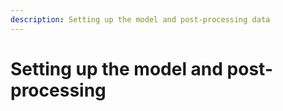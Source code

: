 ```yaml
---
description: Setting up the model and post-processing data
---
```


# Setting up the model and post-processing

